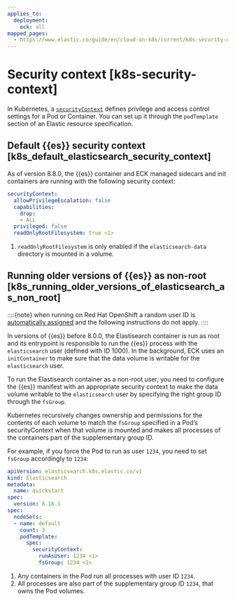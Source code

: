 ```yaml
---
applies_to:
  deployment:
    eck: all
mapped_pages:
  - https://www.elastic.co/guide/en/cloud-on-k8s/current/k8s-security-context.html
---
```


# Security context [k8s-security-context]

In Kubernetes, a [`securityContext`](https://kubernetes.io/docs/tasks/configure-pod-container/security-context/) defines privilege and access control settings for a Pod or Container. You can set up it through the `podTemplate` section of an Elastic resource specification.

## Default {{es}} security context [k8s_default_elasticsearch_security_context]

As of version 8.8.0, the {{es}} container and ECK managed sidecars and init containers are running with the following security context:

```yaml
securityContext:
  allowPrivilegeEscalation: false
  capabilities:
    drop:
    - ALL
  privileged: false
  readOnlyRootFilesystem: true <1>
```

1. `readOnlyRootFilesystem` is only enabled if the `elasticsearch-data` directory is mounted in a volume.



## Running older versions of {{es}} as non-root [k8s_running_older_versions_of_elasticsearch_as_non_root]

::::{note} 
when running on Red Hat OpenShift a random user ID is [automatically assigned](https://cloud.redhat.com/blog/a-guide-to-openshift-and-uids) and the following instructions do not apply.
::::


In versions of {{es}} before 8.0.0, the Elastisearch container is run as root and its entrypoint is responsible to run the {{es}} process with the `elasticsearch` user (defined with ID 1000). In the background, ECK uses an `initContainer` to make sure that the data volume is writable for the `elasticsearch` user.

To run the Elastisearch container as a non-root user, you need to configure the {{es}} manifest with an appropriate security context to make the data volume writable to the `elasticsearch` user by specifying the right group ID through the `fsGroup`.

Kubernetes recursively changes ownership and permissions for the contents of each volume to match the `fsGroup` specified in a Pod’s securityContext when that volume is mounted and makes all processes of the containers part of the supplementary group ID.

For example, if you force the Pod to run as user `1234`, you need to set `fsGroup` accordingly to `1234`:

```yaml
apiVersion: elasticsearch.k8s.elastic.co/v1
kind: Elasticsearch
metadata:
  name: quickstart
spec:
  version: 8.16.1
spec:
  nodeSets:
  - name: default
    count: 3
    podTemplate:
      spec:
        securityContext:
          runAsUser: 1234 <1>
          fsGroup: 1234 <2>
```

1. Any containers in the Pod run all processes with user ID `1234`.
2. All processes are also part of the supplementary group ID `1234`, that owns the Pod volumes.



